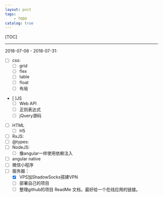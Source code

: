 ```yaml
---
layout: post
tags: 
    - TODO
catalog: true
---
```


[TOC]

---

2018-07-08 - 2018-07-31: 
- [ ] css:
    - [ ] grid
    - [ ] flex
    - [ ] table
    - [ ] float
    - [ ] 布局
- [ ]JS
    - [ ] Web API
    - [ ] 正则表达式
    - [ ] jQuery源码
- [ ] HTML
    - [ ] H5
- [ ] RxJS:
- [ ] @types:
- [ ] NodeJS: 
    - [ ] 像angular一样使用依赖注入
- [ ] angular native
- [ ] 微信小程序
- [ ] 服务器：
    - [x] VPS加ShadowSocks搭建VPN
    - [ ] 部署自己的项目
    - [ ] 整理github的项目 ReadMe 文档，最好给一个在线应用的链接。